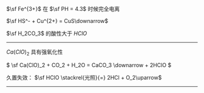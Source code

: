 $\sf Fe^{3+}$ 在 $\sf PH = 4.3$ 时候完全电离

$\sf HS^- + Cu^{2+} = CuS\downarrow$

$\sf H_2CO_3$ 的酸性大于 $HClO$

---

$Ca(ClO)_2$ 具有强氧化性

$
\sf Ca(ClO)_2 + CO_2 + H_2O = CaCO_3 \downarrow + 2HClO
$

久置失效：
$\sf HClO \stackrel{光照}{=} 2HCl + O_2\uparrow$

---